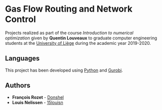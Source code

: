 # Gas Flow Routing and Network Control

Projects realized as part of the course *Introduction to numerical optimization* given by **Quentin Louveaux** to graduate computer engineering students at the [University of Liège](https://www.uliege.be/) during the academic year 2019-2020.

## Languages

This project has been developed using [Python](https://www.python.org/) and [Gurobi](https://www.gurobi.com/).

## Authors

* **François Rozet** - [Donshel](https://github.com/Donshel)
* **Louis Nelissen** - [15louisn](https://github.com/15louisn)

